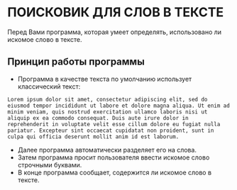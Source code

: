 # ПОИСКОВИК ДЛЯ СЛОВ В ТЕКСТЕ

Перед Вами программа, которая умеет определять, использовано ли искомое слово в тексте.

## Принцип работы программы

- Программа в качестве текста по умолчанию использует классический текст:
```
Lorem ipsum dolor sit amet, consectetur adipiscing elit, sed do eiusmod tempor incididunt ut labore et dolore magna aliqua. Ut enim ad minim veniam, quis nostrud exercitation ullamco laboris nisi ut aliquip ex ea commodo consequat. Duis aute irure dolor in reprehenderit in voluptate velit esse cillum dolore eu fugiat nulla pariatur. Excepteur sint occaecat cupidatat non proident, sunt in culpa qui officia deserunt mollit anim id est laborum.
```
- Далее программа автоматически разделяет его на слова.
- Затем программа просит пользователя ввести искомое слово строчными буквами.
- В конце программа сообщает, содержится ли искомое слово в тексте.
